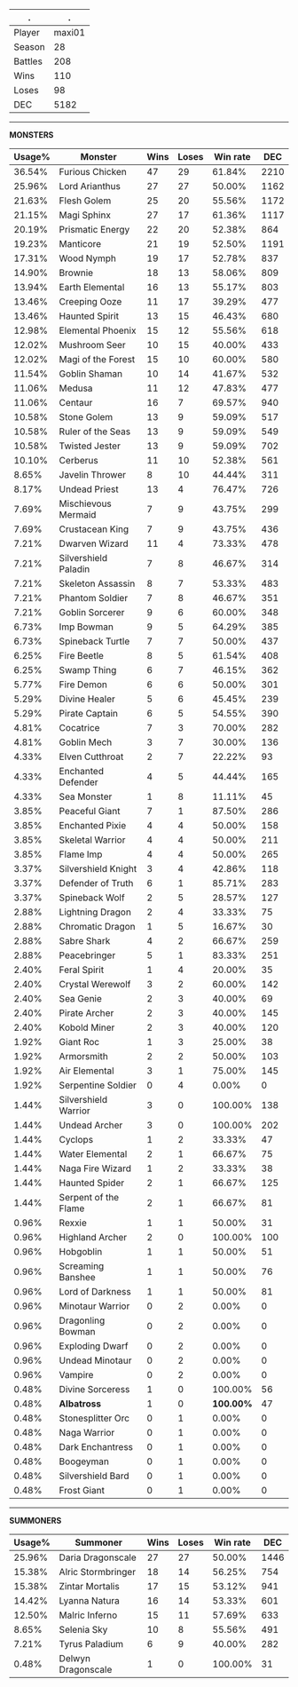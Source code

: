 .|.
|-|-
Player|maxi01
Season|28
Battles|208
Wins|110
Loses|98
DEC|5182

---
**MONSTERS**

Usage%|Monster|Wins|Loses|Win rate|DEC|
-|-|-|-|-|-|
36.54%|Furious Chicken|47|29|61.84%|2210|
25.96%|Lord Arianthus|27|27|50.00%|1162|
21.63%|Flesh Golem|25|20|55.56%|1172|
21.15%|Magi Sphinx|27|17|61.36%|1117|
20.19%|Prismatic Energy|22|20|52.38%|864|
19.23%|Manticore|21|19|52.50%|1191|
17.31%|Wood Nymph|19|17|52.78%|837|
14.90%|Brownie|18|13|58.06%|809|
13.94%|Earth Elemental|16|13|55.17%|803|
13.46%|Creeping Ooze|11|17|39.29%|477|
13.46%|Haunted Spirit|13|15|46.43%|680|
12.98%|Elemental Phoenix|15|12|55.56%|618|
12.02%|Mushroom Seer|10|15|40.00%|433|
12.02%|Magi of the Forest|15|10|60.00%|580|
11.54%|Goblin Shaman|10|14|41.67%|532|
11.06%|Medusa|11|12|47.83%|477|
11.06%|Centaur|16|7|69.57%|940|
10.58%|Stone Golem|13|9|59.09%|517|
10.58%|Ruler of the Seas|13|9|59.09%|549|
10.58%|Twisted Jester|13|9|59.09%|702|
10.10%|Cerberus|11|10|52.38%|561|
8.65%|Javelin Thrower|8|10|44.44%|311|
8.17%|Undead Priest|13|4|76.47%|726|
7.69%|Mischievous Mermaid|7|9|43.75%|299|
7.69%|Crustacean King|7|9|43.75%|436|
7.21%|Dwarven Wizard|11|4|73.33%|478|
7.21%|Silvershield Paladin|7|8|46.67%|314|
7.21%|Skeleton Assassin|8|7|53.33%|483|
7.21%|Phantom Soldier|7|8|46.67%|351|
7.21%|Goblin Sorcerer|9|6|60.00%|348|
6.73%|Imp Bowman|9|5|64.29%|385|
6.73%|Spineback Turtle|7|7|50.00%|437|
6.25%|Fire Beetle|8|5|61.54%|408|
6.25%|Swamp Thing|6|7|46.15%|362|
5.77%|Fire Demon|6|6|50.00%|301|
5.29%|Divine Healer|5|6|45.45%|239|
5.29%|Pirate Captain|6|5|54.55%|390|
4.81%|Cocatrice|7|3|70.00%|282|
4.81%|Goblin Mech|3|7|30.00%|136|
4.33%|Elven Cutthroat|2|7|22.22%|93|
4.33%|Enchanted Defender|4|5|44.44%|165|
4.33%|Sea Monster|1|8|11.11%|45|
3.85%|Peaceful Giant|7|1|87.50%|286|
3.85%|Enchanted Pixie|4|4|50.00%|158|
3.85%|Skeletal Warrior|4|4|50.00%|211|
3.85%|Flame Imp|4|4|50.00%|265|
3.37%|Silvershield Knight|3|4|42.86%|118|
3.37%|Defender of Truth|6|1|85.71%|283|
3.37%|Spineback Wolf|2|5|28.57%|127|
2.88%|Lightning Dragon|2|4|33.33%|75|
2.88%|Chromatic Dragon|1|5|16.67%|30|
2.88%|Sabre Shark|4|2|66.67%|259|
2.88%|Peacebringer|5|1|83.33%|251|
2.40%|Feral Spirit|1|4|20.00%|35|
2.40%|Crystal Werewolf|3|2|60.00%|142|
2.40%|Sea Genie|2|3|40.00%|69|
2.40%|Pirate Archer|2|3|40.00%|145|
2.40%|Kobold Miner|2|3|40.00%|120|
1.92%|Giant Roc|1|3|25.00%|38|
1.92%|Armorsmith|2|2|50.00%|103|
1.92%|Air Elemental|3|1|75.00%|145|
1.92%|Serpentine Soldier|0|4|0.00%|0|
1.44%|Silvershield Warrior|3|0|100.00%|138|
1.44%|Undead Archer|3|0|100.00%|202|
1.44%|Cyclops|1|2|33.33%|47|
1.44%|Water Elemental|2|1|66.67%|75|
1.44%|Naga Fire Wizard|1|2|33.33%|38|
1.44%|Haunted Spider|2|1|66.67%|125|
1.44%|Serpent of the Flame|2|1|66.67%|81|
0.96%|Rexxie|1|1|50.00%|31|
0.96%|Highland Archer|2|0|100.00%|100|
0.96%|Hobgoblin|1|1|50.00%|51|
0.96%|Screaming Banshee|1|1|50.00%|76|
0.96%|Lord of Darkness|1|1|50.00%|81|
0.96%|Minotaur Warrior|0|2|0.00%|0|
0.96%|Dragonling Bowman|0|2|0.00%|0|
0.96%|Exploding Dwarf|0|2|0.00%|0|
0.96%|Undead Minotaur|0|2|0.00%|0|
0.96%|Vampire|0|2|0.00%|0|
0.48%|Divine Sorceress|1|0|100.00%|56|
0.48%|**Albatross**|1|0|**100.00%**|47|
0.48%|Stonesplitter Orc|0|1|0.00%|0|
0.48%|Naga Warrior|0|1|0.00%|0|
0.48%|Dark Enchantress|0|1|0.00%|0|
0.48%|Boogeyman|0|1|0.00%|0|
0.48%|Silvershield Bard|0|1|0.00%|0|
0.48%|Frost Giant|0|1|0.00%|0|

---
**SUMMONERS**

Usage%|Summoner|Wins|Loses|Win rate|DEC|
-|-|-|-|-|-|
25.96%|Daria Dragonscale|27|27|50.00%|1446|
15.38%|Alric Stormbringer|18|14|56.25%|754|
15.38%|Zintar Mortalis|17|15|53.12%|941|
14.42%|Lyanna Natura|16|14|53.33%|601|
12.50%|Malric Inferno|15|11|57.69%|633|
8.65%|Selenia Sky|10|8|55.56%|491|
7.21%|Tyrus Paladium|6|9|40.00%|282|
0.48%|Delwyn Dragonscale|1|0|100.00%|31|
